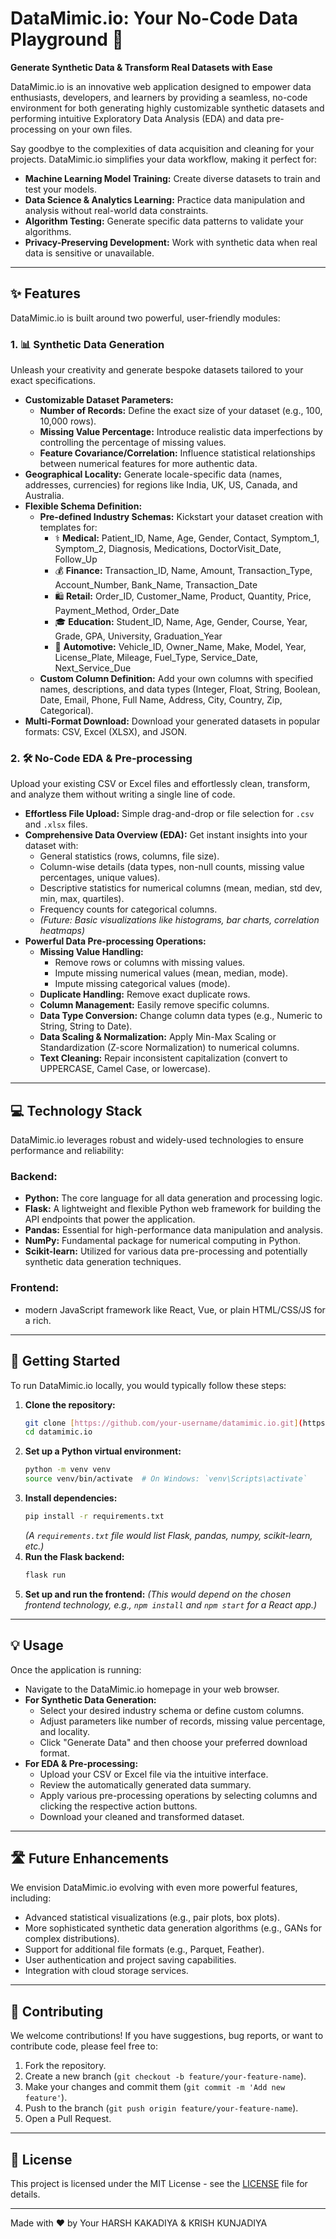 # DataMimic.io: Your No-Code Data Playground 🚀

**Generate Synthetic Data & Transform Real Datasets with Ease**

DataMimic.io is an innovative web application designed to empower data enthusiasts, developers, and learners by providing a seamless, no-code environment for both generating highly customizable synthetic datasets and performing intuitive Exploratory Data Analysis (EDA) and data pre-processing on your own files.

Say goodbye to the complexities of data acquisition and cleaning for your projects. DataMimic.io simplifies your data workflow, making it perfect for:

* **Machine Learning Model Training:** Create diverse datasets to train and test your models.
* **Data Science & Analytics Learning:** Practice data manipulation and analysis without real-world data constraints.
* **Algorithm Testing:** Generate specific data patterns to validate your algorithms.
* **Privacy-Preserving Development:** Work with synthetic data when real data is sensitive or unavailable.

---

## ✨ Features

DataMimic.io is built around two powerful, user-friendly modules:

### 1. 📊 Synthetic Data Generation

Unleash your creativity and generate bespoke datasets tailored to your exact specifications.

* **Customizable Dataset Parameters:**
    * **Number of Records:** Define the exact size of your dataset (e.g., 100, 10,000 rows).
    * **Missing Value Percentage:** Introduce realistic data imperfections by controlling the percentage of missing values.
    * **Feature Covariance/Correlation:** Influence statistical relationships between numerical features for more authentic data.
* **Geographical Locality:** Generate locale-specific data (names, addresses, currencies) for regions like India, UK, US, Canada, and Australia.
* **Flexible Schema Definition:**
    * **Pre-defined Industry Schemas:** Kickstart your dataset creation with templates for:
        * ⚕️ **Medical:** Patient_ID, Name, Age, Gender, Contact, Symptom_1, Symptom_2, Diagnosis, Medications, DoctorVisit_Date, Follow_Up
        * 💰 **Finance:** Transaction_ID, Name, Amount, Transaction_Type, Account_Number, Bank_Name, Transaction_Date
        * 🛍️ **Retail:** Order_ID, Customer_Name, Product, Quantity, Price, Payment_Method, Order_Date
        * 🎓 **Education:** Student_ID, Name, Age, Gender, Course, Year, Grade, GPA, University, Graduation_Year
        * 🚗 **Automotive:** Vehicle_ID, Owner_Name, Make, Model, Year, License_Plate, Mileage, Fuel_Type, Service_Date, Next_Service_Due
    * **Custom Column Definition:** Add your own columns with specified names, descriptions, and data types (Integer, Float, String, Boolean, Date, Email, Phone, Full Name, Address, City, Country, Zip, Categorical).
* **Multi-Format Download:** Download your generated datasets in popular formats: CSV, Excel (XLSX), and JSON.

### 2. 🛠️ No-Code EDA & Pre-processing

Upload your existing CSV or Excel files and effortlessly clean, transform, and analyze them without writing a single line of code.

* **Effortless File Upload:** Simple drag-and-drop or file selection for `.csv` and `.xlsx` files.
* **Comprehensive Data Overview (EDA):** Get instant insights into your dataset with:
    * General statistics (rows, columns, file size).
    * Column-wise details (data types, non-null counts, missing value percentages, unique values).
    * Descriptive statistics for numerical columns (mean, median, std dev, min, max, quartiles).
    * Frequency counts for categorical columns.
    * *(Future: Basic visualizations like histograms, bar charts, correlation heatmaps)*
* **Powerful Data Pre-processing Operations:**
    * **Missing Value Handling:**
        * Remove rows or columns with missing values.
        * Impute missing numerical values (mean, median, mode).
        * Impute missing categorical values (mode).
    * **Duplicate Handling:** Remove exact duplicate rows.
    * **Column Management:** Easily remove specific columns.
    * **Data Type Conversion:** Change column data types (e.g., Numeric to String, String to Date).
    * **Data Scaling & Normalization:** Apply Min-Max Scaling or Standardization (Z-score Normalization) to numerical columns.
    * **Text Cleaning:** Repair inconsistent capitalization (convert to UPPERCASE, Camel Case, or lowercase).

---

## 💻 Technology Stack

DataMimic.io leverages robust and widely-used technologies to ensure performance and reliability:

### Backend:

* **Python:** The core language for all data generation and processing logic.
* **Flask:** A lightweight and flexible Python web framework for building the API endpoints that power the application.
* **Pandas:** Essential for high-performance data manipulation and analysis.
* **NumPy:** Fundamental package for numerical computing in Python.
* **Scikit-learn:** Utilized for various data pre-processing and potentially synthetic data generation techniques.

### Frontend:

* modern JavaScript framework like React, Vue, or plain HTML/CSS/JS for a rich.

---

## 🚀 Getting Started 

To run DataMimic.io locally, you would typically follow these steps:

1.  **Clone the repository:**
    ```bash
    git clone [https://github.com/your-username/datamimic.io.git](https://github.com/your-username/datamimic.io.git)
    cd datamimic.io
    ```
2.  **Set up a Python virtual environment:**
    ```bash
    python -m venv venv
    source venv/bin/activate  # On Windows: `venv\Scripts\activate`
    ```
3.  **Install dependencies:**
    ```bash
    pip install -r requirements.txt
    ```
    *(A `requirements.txt` file would list Flask, pandas, numpy, scikit-learn, etc.)*
4.  **Run the Flask backend:**
    ```bash
    flask run
    ```
5.  **Set up and run the frontend:** *(This would depend on the chosen frontend technology, e.g., `npm install` and `npm start` for a React app.)*

---

## 💡 Usage 

Once the application is running:

* Navigate to the DataMimic.io homepage in your web browser.
* **For Synthetic Data Generation:**
    * Select your desired industry schema or define custom columns.
    * Adjust parameters like number of records, missing value percentage, and locality.
    * Click "Generate Data" and then choose your preferred download format.
* **For EDA & Pre-processing:**
    * Upload your CSV or Excel file via the intuitive interface.
    * Review the automatically generated data summary.
    * Apply various pre-processing operations by selecting columns and clicking the respective action buttons.
    * Download your cleaned and transformed dataset.

---

## 🛣️ Future Enhancements

We envision DataMimic.io evolving with even more powerful features, including:

* Advanced statistical visualizations (e.g., pair plots, box plots).
* More sophisticated synthetic data generation algorithms (e.g., GANs for complex distributions).
* Support for additional file formats (e.g., Parquet, Feather).
* User authentication and project saving capabilities.
* Integration with cloud storage services.

---

## 🤝 Contributing

We welcome contributions! If you have suggestions, bug reports, or want to contribute code, please feel free to:

1.  Fork the repository.
2.  Create a new branch (`git checkout -b feature/your-feature-name`).
3.  Make your changes and commit them (`git commit -m 'Add new feature'`).
4.  Push to the branch (`git push origin feature/your-feature-name`).
5.  Open a Pull Request.

---

## 📄 License

This project is licensed under the MIT License - see the [LICENSE](LICENSE) file for details.

---

Made with ❤️ by Your HARSH KAKADIYA & KRISH KUNJADIYA
